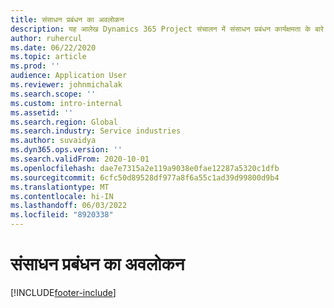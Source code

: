 ```yaml
---
title: संसाधन प्रबंधन का अवलोकन
description: यह आलेख Dynamics 365 Project संचालन में संसाधन प्रबंधन कार्यक्षमता के बारे में जानकारी प्रदान करता है।
author: ruhercul
ms.date: 06/22/2020
ms.topic: article
ms.prod: ''
audience: Application User
ms.reviewer: johnmichalak
ms.search.scope: ''
ms.custom: intro-internal
ms.assetid: ''
ms.search.region: Global
ms.search.industry: Service industries
ms.author: suvaidya
ms.dyn365.ops.version: ''
ms.search.validFrom: 2020-10-01
ms.openlocfilehash: dae7e7315a2e119a9038e0fae12287a5320c1dfb
ms.sourcegitcommit: 6cfc50d89528df977a8f6a55c1ad39d99800d9b4
ms.translationtype: MT
ms.contentlocale: hi-IN
ms.lasthandoff: 06/03/2022
ms.locfileid: "8920338"
---
```

# <a name="resource-management-overview"></a>संसाधन प्रबंधन का अवलोकन


[!INCLUDE[footer-include](../includes/footer-banner.md)]